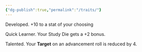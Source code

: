 ```yaml
---
{"dg-publish":true,"permalink":"/traits/"}
---
```


Developed.
+10 to a stat of your choosing 

Quick Learner.
Your Study Die gets a +2 bonus.

Talented.
Your **Target** on an advancement roll is reduced by 4.


